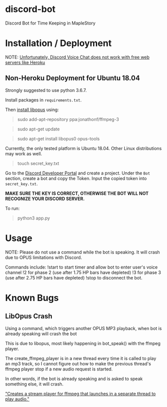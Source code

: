 # discord-bot
Discord Bot for Time Keeping in MapleStory

# Installation / Deployment
NOTE: [Unfortunately, Discord Voice Chat does not work with free web servers like Heroku](https://stackoverflow.com/questions/53074580/discord-py-opus-heroku-issues)

## Non-Heroku Deployment for Ubuntu 18.04
Strongly suggested to use python 3.6.7.

Install packages in `requirements.txt`.

Then [install libopus](http://ubuntuhandbook.org/index.php/2017/06/install-opus-1-2-audio-library-in-ubuntu-16-04-14-04/) using:
> sudo add-apt-repository ppa:jonathonf/ffmpeg-3

> sudo apt-get update

> sudo apt-get install libopus0 opus-tools

Currently, the only tested platform is Ubuntu 18.04. Other Linux distributions may work as well.

> touch secret_key.txt

Go to the [Discord Developer Portal](https://discordapp.com/developers/applications/) and create a project.
Under the `Bot` section, create a bot and copy the Token.
Input the copied token into `secret_key.txt`.

**MAKE SURE THE KEY IS CORRECT, OTHERWISE THE BOT WILL NOT RECOGNIZE YOUR DISCORD SERVER.**

To run:
> python3 app.py

# Usage
NOTE: Please do not use a command while the bot is speaking. It will crash due to OPUS limitations with Discord.

Commands include:
!start to start timer and allow bot to enter user's voice channel
!2 for phase 2 (use after 1.75 HP bars have depleted)
!3 for phase 3 (use after 2.75 HP bars have depleted)
!stop to disconnect the bot.

# Known Bugs
## LibOpus Crash
Using a command, which triggers another OPUS MP3 playback, when bot is already speaking will crash the bot

This is due to libopus, most likely happening in bot_speak() with the ffmpeg player.

The create_ffmpeg_player is in a new thread every time it is called to play an mp3 track, so I cannot figure out
how to make the previous thread's ffmpeg player stop if a new audio request is started.

In other words, if the bot is already speaking and is asked to speak something else, it will crash.

["Creates a stream player for ffmpeg that launches in a separate thread to play audio."](https://discordpy.readthedocs.io/en/latest/api.html#discord.VoiceClient.create_ffmpeg_player)

